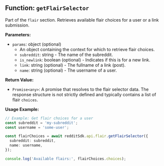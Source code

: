 ## Function: `getFlairSelector`

Part of the `flair` section. Retrieves available flair choices for a user or a link submission.

**Parameters:**

- `params`: object (optional)
  - An object containing the context for which to retrieve flair choices.
  - `subreddit`: string - The name of the subreddit.
  - `is_newlink`: boolean (optional) - Indicates if this is for a new link.
  - `link`: string (optional) - The fullname of a link (post).
  - `name`: string (optional) - The username of a user.

**Return Value:**

- `Promise<any>`: A promise that resolves to the flair selector data. The response structure is not strictly defined and typically contains a list of flair `choices`.

**Usage Example:**

```typescript
// Example: Get flair choices for a user
const subreddit = 'my-subreddit';
const username = 'some-user';

const flairChoices = await redditSdk.api.flair.getFlairSelector({
  subreddit: subreddit,
  name: username,
});

console.log('Available flairs:', flairChoices.choices);
``` 
